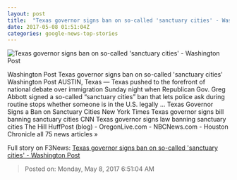 ```yaml
---
layout: post
title:  "Texas governor signs ban on so-called 'sanctuary cities' - Washington Post"
date: 2017-05-08 01:51:04Z
categories: google-news-top-stories
---
```


![Texas governor signs ban on so-called 'sanctuary cities' - Washington Post](https://img.washingtonpost.com/rf/image_1484w/2010-2019/Wires/Online/2017-05-08/AP/Images/Texas_What_Were_Watching_03110.jpg-3a8b3.jpg)

Washington Post Texas governor signs ban on so-called 'sanctuary cities' Washington Post AUSTIN, Texas — Texas pushed to the forefront of national debate over immigration Sunday night when Republican Gov. Greg Abbott signed a so-called “sanctuary cities” ban that lets police ask during routine stops whether someone is in the U.S. legally ... Texas Governor Signs a Ban on Sanctuary Cities New York Times Texas governor signs bill banning sanctuary cities CNN Texas governor signs law banning sanctuary cities The Hill HuffPost (blog) - OregonLive.com - NBCNews.com - Houston Chronicle all 75 news articles »


Full story on F3News: [Texas governor signs ban on so-called 'sanctuary cities' - Washington Post](http://www.f3nws.com/n/MAXfSD)

> Posted on: Monday, May 8, 2017 6:51:04 AM
